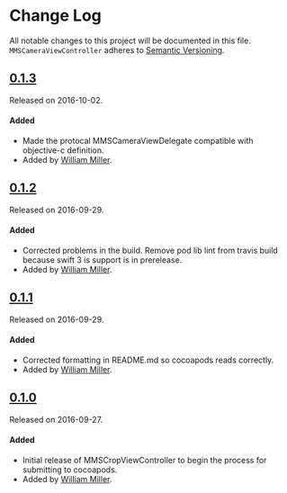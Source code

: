 # Change Log
All notable changes to this project will be documented in this file.
`MMSCameraViewController` adheres to [Semantic Versioning](http://semver.org/).

## [0.1.3](https://github.com/miller-ms/MMSCameraViewController/releases/tag/0.1.3)
Released on 2016-10-02.

#### Added
- Made the protocal MMSCameraViewDelegate compatible with objective-c definition.
- Added by [William Miller](https://github.com/miller-ms).


## [0.1.2](https://github.com/miller-ms/MMSCameraViewController/releases/tag/0.1.2)
Released on 2016-09-29.

#### Added
- Corrected problems in the build.  Remove pod lib lint from travis build because swift 3 is support is in prerelease.
- Added by [William Miller](https://github.com/miller-ms).

## [0.1.1](https://github.com/miller-ms/MMSCameraViewController/releases/tag/0.1.1)
Released on 2016-09-29.

#### Added
- Corrected formatting in README.md so cocoapods reads correctly.
- Added by [William Miller](https://github.com/miller-ms).

## [0.1.0](https://github.com/miller-ms/MMSCameraViewController/releases/tag/0.1.0)
Released on 2016-09-27.

#### Added
- Initial release of MMSCropViewController to begin the process for submitting to cocoapods.
- Added by [William Miller](https://github.com/miller-ms).
